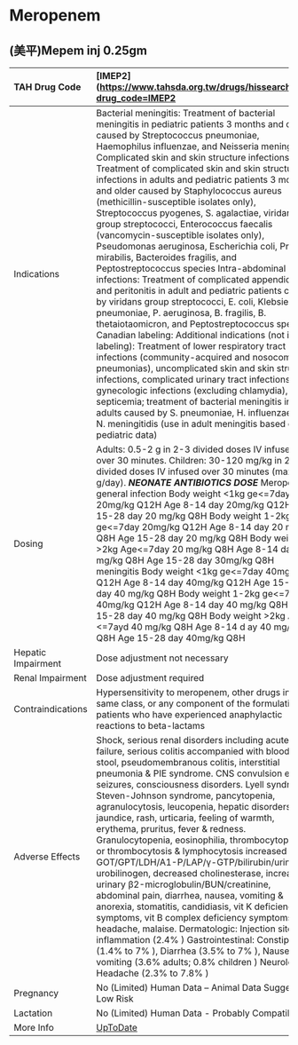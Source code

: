 # Meropenem

## (美平)Mepem inj 0.25gm

| TAH Drug Code      | [IMEP2](https://www.tahsda.org.tw/drugs/hissearch.php?drug_code=IMEP2                                                                                                                                                                                                                                                                                                                                                                                                                                                                                                                                                                                                                                                                                                                                                                                                                                                                                                                                                                                                                                                                                                                                                                                                                                                                                                                                                                           |
|:-------------------|:------------------------------------------------------------------------------------------------------------------------------------------------------------------------------------------------------------------------------------------------------------------------------------------------------------------------------------------------------------------------------------------------------------------------------------------------------------------------------------------------------------------------------------------------------------------------------------------------------------------------------------------------------------------------------------------------------------------------------------------------------------------------------------------------------------------------------------------------------------------------------------------------------------------------------------------------------------------------------------------------------------------------------------------------------------------------------------------------------------------------------------------------------------------------------------------------------------------------------------------------------------------------------------------------------------------------------------------------------------------------------------------------------------------------------------------------|
| Indications        | Bacterial meningitis: Treatment of bacterial meningitis in pediatric patients 3 months and older caused by Streptococcus pneumoniae, Haemophilus influenzae, and Neisseria meningitidis Complicated skin and skin structure infections: Treatment of complicated skin and skin structure infections in adults and pediatric patients 3 months and older caused by Staphylococcus aureus (methicillin-susceptible isolates only), Streptococcus pyogenes, S. agalactiae, viridans group streptococci, Enterococcus faecalis (vancomycin-susceptible isolates only), Pseudomonas aeruginosa, Escherichia coli, Proteus mirabilis, Bacteroides fragilis, and Peptostreptococcus species Intra-abdominal infections: Treatment of complicated appendicitis and peritonitis in adult and pediatric patients caused by viridans group streptococci, E. coli, Klebsiella pneumoniae, P. aeruginosa, B. fragilis, B. thetaiotaomicron, and Peptostreptococcus species Canadian labeling: Additional indications (not in U.S. labeling): Treatment of lower respiratory tract infections (community-acquired and nosocomial pneumonias), uncomplicated skin and skin structure infections, complicated urinary tract infections, gynecologic infections (excluding chlamydia), and septicemia; treatment of bacterial meningitis in adults caused by S. pneumoniae, H. influenzae, and N. meningitidis (use in adult meningitis based on pediatric data) |
| Dosing             | Adults: 0.5-2 g in 2-3 divided doses IV infused over 30 minutes. Children: 30-120 mg/kg in 2-3 divided doses IV infused over 30 minutes (max. 2 g/day). *****NEONATE ANTIBIOTICS DOSE***** Meropenem: general infection Body weight <1kg ge<=7day 20mg/kg Q12H  Age 8-14 day 20mg/kg Q12H  Age 15-28 day 20 mg/kg Q8H Body weight 1-2kg ge<=7day 20mg/kg Q12H  Age 8-14 day 20 mg/kg Q8H  Age 15-28 day 20 mg/kg Q8H Body weight >2kg Age<=7day 20 mg/kg Q8H  Age 8-14 day 30 mg/kg Q8H  Age 15-28 day 30mg/kg Q8H meningitis Body weight <1kg ge<=7day 40mg/kg Q12H  Age 8-14 day 40mg/kg Q12H  Age 15-28 day 40 mg/kg Q8H Body weight 1-2kg ge<=7day 40mg/kg Q12H  Age 8-14 day 40 mg/kg Q8H  Age 15-28 day 40 mg/kg Q8H Body weight >2kg Age <=7ayd 40 mg/kg Q8H  Age 8-14 d ay 40 mg/kg Q8H  Age 15-28 day 40mg/kg Q8H                                                                                                                                                                                                                                                                                                                                                                                                                                                                                                                                                                                                                      |
| Hepatic Impairment | Dose adjustment not necessary                                                                                                                                                                                                                                                                                                                                                                                                                                                                                                                                                                                                                                                                                                                                                                                                                                                                                                                                                                                                                                                                                                                                                                                                                                                                                                                                                                                                                   |
| Renal Impairment   | Dose adjustment required                                                                                                                                                                                                                                                                                                                                                                                                                                                                                                                                                                                                                                                                                                                                                                                                                                                                                                                                                                                                                                                                                                                                                                                                                                                                                                                                                                                                                        |
| Contraindications  | Hypersensitivity to meropenem, other drugs in the same class, or any component of the formulation; patients who have experienced anaphylactic reactions to beta-lactams                                                                                                                                                                                                                                                                                                                                                                                                                                                                                                                                                                                                                                                                                                                                                                                                                                                                                                                                                                                                                                                                                                                                                                                                                                                                         |
| Adverse Effects    | Shock, serious renal disorders including acute renal failure, serious colitis accompanied with bloody stool, pseudomembranous colitis, interstitial pneumonia & PIE syndrome. CNS convulsion e.g. seizures, consciousness disorders. Lyell syndrome, Steven-Johnson syndrome, pancytopenia, agranulocytosis, leucopenia, hepatic disorders, jaundice, rash, urticaria, feeling of warmth, erythema, pruritus, fever & redness. Granulocytopenia, eosinophilia, thrombocytopenia or thrombocytosis & lymphocytosis increased GOT/GPT/LDH/A1-P/LAP/γ-GTP/bilirubin/urinary urobilinogen, decreased cholinesterase, increased urinary β2-microglobulin/BUN/creatinine, abdominal pain, diarrhea, nausea, vomiting & anorexia, stomatitis, candidiasis, vit K deficiency symptoms, vit B complex deficiency symptoms, headache, malaise. Dermatologic: Injection site inflammation (2.4% ) Gastrointestinal: Constipation (1.4% to 7% ), Diarrhea (3.5% to 7% ), Nausea and vomiting (3.6% adults; 0.8% children ) Neurologic: Headache (2.3% to 7.8% )                                                                                                                                                                                                                                                                                                                                                                                             |
| Pregnancy          | No (Limited) Human Data – Animal Data Suggest Low Risk                                                                                                                                                                                                                                                                                                                                                                                                                                                                                                                                                                                                                                                                                                                                                                                                                                                                                                                                                                                                                                                                                                                                                                                                                                                                                                                                                                                          |
| Lactation          | No (Limited) Human Data - Probably Compatible                                                                                                                                                                                                                                                                                                                                                                                                                                                                                                                                                                                                                                                                                                                                                                                                                                                                                                                                                                                                                                                                                                                                                                                                                                                                                                                                                                                                   |
| More Info          | [UpToDate](https://www.uptodate.com/contents/meropenem-drug-information)                                                                                                                                                                                                                                                                                                                                                                                                                                                                                                                                                                                                                                                                                                                                                                                                                                                                                                                                                                                                                                                                                                                                                                                                                                                                                                                                                                        |

